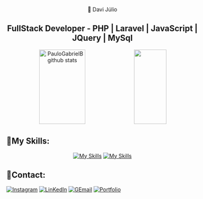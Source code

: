 <div align="center">
  <p>📌 Davi Júlio</p>
</div>


<div align="center">
  <h2>FullStack Developer - PHP | Laravel | JavaScript | JQuery | MySql</h2> 
</div>


<div align="center">
   <img width="49%" height="195px" src="https://github-readme-stats.vercel.app/api?username=Davi-Julio&show_icons=true&count_private=true&hide_border=true&title_color=FFD700&icon_color=FFD700&text_color=F8F8FF&bg_color=0d1117" alt="PauloGabrielB github stats" /> 
  <img width="41%" height="195px" src="https://github-readme-stats.vercel.app/api/top-langs/?username=Davi-Julio&layout=compact&hide_border=true&title_color=FFD700&text_color=F8F8FF&bg_color=0d1117" />
</div>

## 📌My Skills: 

<div  align="center" display="inline-block">
  
[![My Skills](https://skillicons.dev/icons?i=php,laravel,javascript,jquery,mysql)](https://skillicons.dev)
[![My Skills](https://skillicons.dev/icons?i=html,css,bootstrap,vscode,git&theme=light)](https://skillicons.dev)

</div>

##  📌Contact:

<div> 

  [![Instagram](https://img.shields.io/badge/Instagram-E4405F?style=for-the-badge&logo=instagram&logoColor=white)](https://www.instagram.com/_davijulio/)
[![LinKedIn](https://img.shields.io/badge/LinkedIn-0077B5?style=for-the-badge&logo=linkedin&logoColor=white)](https://www.linkedin.com/in/davi-j%C3%BAlio-801801240/)
[![GEmail](https://img.shields.io/badge/Gmail-D14836?style=for-the-badge&logo=gmail&logoColor=white)](https://mail.google.com/mail/u/0/#inbox?compose=new)
[![Portfolio](https://img.shields.io/badge/Portfolio-%23000000.svg?style=for-the-badge&logo=firefox&logoColor=#FF7139)](https://portfolio-davi.netlify.app/)

</div>










